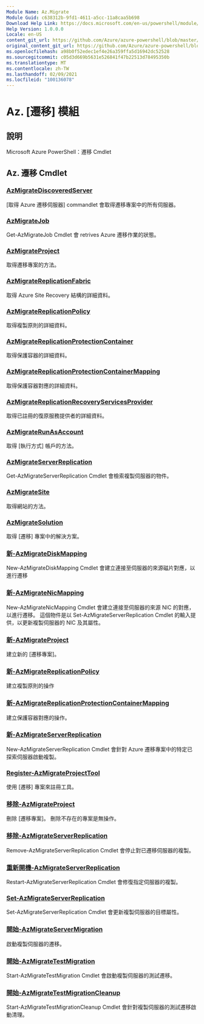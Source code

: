 ```yaml
---
Module Name: Az.Migrate
Module Guid: c638312b-9fd1-4611-a5cc-11a8caa5b698
Download Help Link: https://docs.microsoft.com/en-us/powershell/module/az.migrate
Help Version: 1.0.0.0
Locale: en-US
content_git_url: https://github.com/Azure/azure-powershell/blob/master/src/Migrate/help/Az.Migrate.md
original_content_git_url: https://github.com/Azure/azure-powershell/blob/master/src/Migrate/help/Az.Migrate.md
ms.openlocfilehash: a98b0f52edec1ef4e26a359ffa5d16942dc52528
ms.sourcegitcommit: c05d3d669b5631e526841f47b22513d78495350b
ms.translationtype: MT
ms.contentlocale: zh-TW
ms.lasthandoff: 02/09/2021
ms.locfileid: "100136078"
---
```

# Az. [遷移] 模組
## 說明
Microsoft Azure PowerShell：遷移 Cmdlet

## Az. 遷移 Cmdlet
### [AzMigrateDiscoveredServer](Get-AzMigrateDiscoveredServer.md)
[取得 Azure 遷移伺服器] commandlet 會取得遷移專案中的所有伺服器。

### [AzMigrateJob](Get-AzMigrateJob.md)
Get-AzMigrateJob Cmdlet 會 retrives Azure 遷移作業的狀態。

### [AzMigrateProject](Get-AzMigrateProject.md)
取得遷移專案的方法。

### [AzMigrateReplicationFabric](Get-AzMigrateReplicationFabric.md)
取得 Azure Site Recovery 結構的詳細資料。

### [AzMigrateReplicationPolicy](Get-AzMigrateReplicationPolicy.md)
取得複製原則的詳細資料。

### [AzMigrateReplicationProtectionContainer](Get-AzMigrateReplicationProtectionContainer.md)
取得保護容器的詳細資料。

### [AzMigrateReplicationProtectionContainerMapping](Get-AzMigrateReplicationProtectionContainerMapping.md)
取得保護容器對應的詳細資料。

### [AzMigrateReplicationRecoveryServicesProvider](Get-AzMigrateReplicationRecoveryServicesProvider.md)
取得已註冊的復原服務提供者的詳細資料。

### [AzMigrateRunAsAccount](Get-AzMigrateRunAsAccount.md)
取得 [執行方式] 帳戶的方法。

### [AzMigrateServerReplication](Get-AzMigrateServerReplication.md)
Get-AzMigrateServerReplication Cmdlet 會檢索複製伺服器的物件。

### [AzMigrateSite](Get-AzMigrateSite.md)
取得網站的方法。

### [AzMigrateSolution](Get-AzMigrateSolution.md)
取得 [遷移] 專案中的解決方案。

### [新-AzMigrateDiskMapping](New-AzMigrateDiskMapping.md)
New-AzMigrateDiskMapping Cmdlet 會建立連接至伺服器的來源磁片對應，以進行遷移

### [新-AzMigrateNicMapping](New-AzMigrateNicMapping.md)
New-AzMigrateNicMapping Cmdlet 會建立連接至伺服器的來源 NIC 的對應，以進行遷移。
這個物件是以 Set-AzMigrateServerReplication Cmdlet 的輸入提供，以更新複製伺服器的 NIC 及其屬性。

### [新-AzMigrateProject](New-AzMigrateProject.md)
建立新的 [遷移專案]。

### [新-AzMigrateReplicationPolicy](New-AzMigrateReplicationPolicy.md)
建立複製原則的操作

### [新-AzMigrateReplicationProtectionContainerMapping](New-AzMigrateReplicationProtectionContainerMapping.md)
建立保護容器對應的操作。

### [新-AzMigrateServerReplication](New-AzMigrateServerReplication.md)
New-AzMigrateServerReplication Cmdlet 會針對 Azure 遷移專案中的特定已探索伺服器啟動複製。

### [Register-AzMigrateProjectTool](Register-AzMigrateProjectTool.md)
使用 [遷移] 專案來註冊工具。

### [移除-AzMigrateProject](Remove-AzMigrateProject.md)
刪除 [遷移專案]。
刪除不存在的專案是無操作。

### [移除-AzMigrateServerReplication](Remove-AzMigrateServerReplication.md)
Remove-AzMigrateServerReplication Cmdlet 會停止對已遷移伺服器的複製。

### [重新開機-AzMigrateServerReplication](Restart-AzMigrateServerReplication.md)
Restart-AzMigrateServerReplication Cmdlet 會修復指定伺服器的複製。

### [Set-AzMigrateServerReplication](Set-AzMigrateServerReplication.md)
Set-AzMigrateServerReplication Cmdlet 會更新複製伺服器的目標屬性。

### [開始-AzMigrateServerMigration](Start-AzMigrateServerMigration.md)
啟動複製伺服器的遷移。

### [開始-AzMigrateTestMigration](Start-AzMigrateTestMigration.md)
Start-AzMigrateTestMigration Cmdlet 會啟動複製伺服器的測試遷移。

### [開始-AzMigrateTestMigrationCleanup](Start-AzMigrateTestMigrationCleanup.md)
Start-AzMigrateTestMigrationCleanup Cmdlet 會針對複製伺服器的測試遷移啟動清理。

